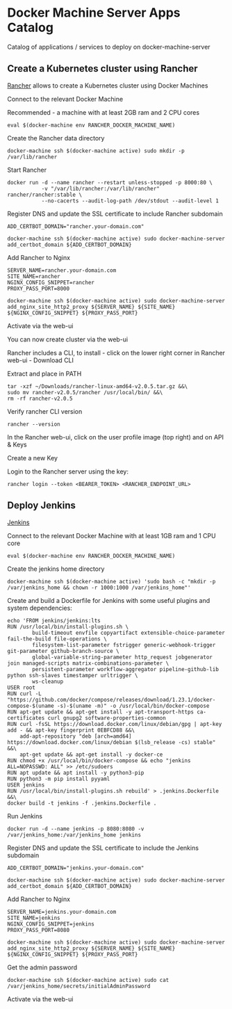 # Docker Machine Server Apps Catalog

Catalog of applications / services to deploy on docker-machine-server

## Create a Kubernetes cluster using Rancher

[Rancher](https://rancher.com/) allows to create a Kubernetes cluster using Docker Machines

Connect to the relevant Docker Machine

Recommended - a machine with at least 2GB ram and 2 CPU cores

```
eval $(docker-machine env RANCHER_DOCKER_MACHINE_NAME)
```

Create the Rancher data directory

```
docker-machine ssh $(docker-machine active) sudo mkdir -p /var/lib/rancher
```

Start Rancher

```
docker run -d --name rancher --restart unless-stopped -p 8000:80 \
           -v "/var/lib/rancher:/var/lib/rancher" rancher/rancher:stable \
           --no-cacerts --audit-log-path /dev/stdout --audit-level 1
```

Register DNS and update the SSL certificate to include Rancher subdomain

```
ADD_CERTBOT_DOMAIN="rancher.your-domain.com"

docker-machine ssh $(docker-machine active) sudo docker-machine-server add_certbot_domain ${ADD_CERTBOT_DOMAIN}
```

Add Rancher to Nginx

```
SERVER_NAME=rancher.your-domain.com
SITE_NAME=rancher
NGINX_CONFIG_SNIPPET=rancher
PROXY_PASS_PORT=8000

docker-machine ssh $(docker-machine active) sudo docker-machine-server add_nginx_site_http2_proxy ${SERVER_NAME} ${SITE_NAME} ${NGINX_CONFIG_SNIPPET} ${PROXY_PASS_PORT}
```

Activate via the web-ui

You can now create cluster via the web-ui

Rancher includes a CLI, to install - click on the lower right corner in Rancher web-ui - Download CLI

Extract and place in PATH

```
tar -xzf ~/Downloads/rancher-linux-amd64-v2.0.5.tar.gz &&\
sudo mv rancher-v2.0.5/rancher /usr/local/bin/ &&\
rm -rf rancher-v2.0.5
```

Verify rancher CLI version

```
rancher --version
```

In the Rancher web-ui, click on the user profile image (top right) and on API & Keys

Create a new Key

Login to the Rancher server using the key:

```
rancher login --token <BEARER_TOKEN> <RANCHER_ENDPOINT_URL>
```

## Deploy Jenkins

[Jenkins](https://jenkins.io/)

Connect to the relevant Docker Machine with at least 1GB ram and 1 CPU core

```
eval $(docker-machine env RANCHER_DOCKER_MACHINE_NAME)
```

Create the jenkins home directory

```
docker-machine ssh $(docker-machine active) 'sudo bash -c "mkdir -p /var/jenkins_home && chown -r 1000:1000 /var/jenkins_home"'
```

Create and build a Dockerfile for Jenkins with some useful plugins and system dependencies:

```
echo 'FROM jenkins/jenkins:lts
RUN /usr/local/bin/install-plugins.sh \
        build-timeout envfile copyartifact extensible-choice-parameter fail-the-build file-operations \
        filesystem-list-parameter fstrigger generic-webhook-trigger git-parameter github-branch-source \
        global-variable-string-parameter http_request jobgenerator join managed-scripts matrix-combinations-parameter \
        persistent-parameter workflow-aggregator pipeline-github-lib python ssh-slaves timestamper urltrigger \
        ws-cleanup
USER root
RUN curl -L "https://github.com/docker/compose/releases/download/1.23.1/docker-compose-$(uname -s)-$(uname -m)" -o /usr/local/bin/docker-compose
RUN apt-get update && apt-get install -y apt-transport-https ca-certificates curl gnupg2 software-properties-common
RUN curl -fsSL https://download.docker.com/linux/debian/gpg | apt-key add - && apt-key fingerprint 0EBFCD88 &&\
    add-apt-repository "deb [arch=amd64] https://download.docker.com/linux/debian $(lsb_release -cs) stable" &&\
    apt-get update && apt-get install -y docker-ce
RUN chmod +x /usr/local/bin/docker-compose && echo "jenkins ALL=NOPASSWD: ALL" >> /etc/sudoers
RUN apt update && apt install -y python3-pip
RUN python3 -m pip install pyyaml
USER jenkins
RUN /usr/local/bin/install-plugins.sh rebuild' > .jenkins.Dockerfile &&\
docker build -t jenkins -f .jenkins.Dockerfile .
```

Run Jenkins

```
docker run -d --name jenkins -p 8080:8080 -v /var/jenkins_home:/var/jenkins_home jenkins
```

Register DNS and update the SSL certificate to include the Jenkins subdomain

```
ADD_CERTBOT_DOMAIN="jenkins.your-domain.com"

docker-machine ssh $(docker-machine active) sudo docker-machine-server add_certbot_domain ${ADD_CERTBOT_DOMAIN}
```

Add Rancher to Nginx

```
SERVER_NAME=jenkins.your-domain.com
SITE_NAME=jenkins
NGINX_CONFIG_SNIPPET=jenkins
PROXY_PASS_PORT=8080

docker-machine ssh $(docker-machine active) sudo docker-machine-server add_nginx_site_http2_proxy ${SERVER_NAME} ${SITE_NAME} ${NGINX_CONFIG_SNIPPET} ${PROXY_PASS_PORT}
```

Get the admin password

```
docker-machine ssh $(docker-machine active) sudo cat /var/jenkins_home/secrets/initialAdminPassword
```

Activate via the web-ui
